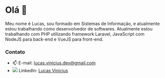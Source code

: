 # Olá 👋
Meu nome é Lucas, sou formado em Sistemas de Informação, e atualmente estou trabalhando como desenvolvedor de softwares. Atualmente estou trabalhando com PHP utilizando framework Laravel, JavaScript com NodeJS para back-end e VueJS para front-end.

### Contato
- 📫 E-mail: lucas.vinicius.dev@gmail.com
- <img src="https://img.icons8.com/office/16/000000/linkedin.png"/> LinkedIn: <a href="https://www.linkedin.com/in/lucas-vinicius-258379163/">Lucas Vinicius</a>
<!--
**LucasViniciusDev/LucasViniciusDev** is a ✨ _special_ ✨ repository because its `README.md` (this file) appears on your GitHub profile.

Here are some ideas to get you started:

- 🔭 I’m currently working on ...
- 🌱 I’m currently learning ...
- 👯 I’m looking to collaborate on ...
- 🤔 I’m looking for help with ...
- 💬 Ask me about ...
- 📫 How to reach me: ...
- 😄 Pronouns: ...
- ⚡ Fun fact: ...
-->
